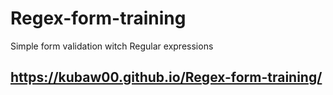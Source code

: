 # Regex-form-training
Simple form validation witch Regular expressions
## https://kubaw00.github.io/Regex-form-training/

